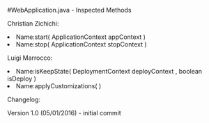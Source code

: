 #WebApplication.java - Inspected Methods

Christian Zichichi:

<li>Name:start( ApplicationContext appContext )</li>

<li>Name:stop( ApplicationContext stopContext )</li>

Luigi Marrocco:

<li>Name:isKeepState( DeploymentContext deployContext , boolean isDeploy )</li>

<li>Name:applyCustomizations( )</li>

Changelog:

Version 1.0 (05/01/2016) - initial commit

